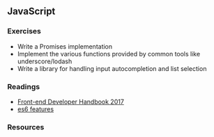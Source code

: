 ## JavaScript

### Exercises

* Write a Promises implementation
* Implement the various functions provided by common tools like underscore/lodash
* Write a library for handling input autocompletion and list selection

### Readings

* [Front-end Developer Handbook 2017](https://frontendmasters.gitbooks.io/front-end-handbook-2017/content/recap.html)
* [es6 features](https://github.com/lukehoban/es6features)

### Resources
